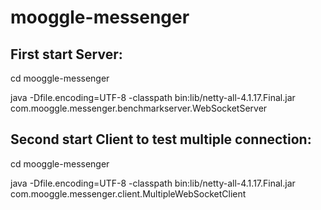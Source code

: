# mooggle-messenger

## First start Server:

cd mooggle-messenger

java -Dfile.encoding=UTF-8 -classpath bin:lib/netty-all-4.1.17.Final.jar com.mooggle.messenger.benchmarkserver.WebSocketServer


## Second start Client to test multiple connection:

cd mooggle-messenger

java -Dfile.encoding=UTF-8 -classpath bin:lib/netty-all-4.1.17.Final.jar com.mooggle.messenger.client.MultipleWebSocketClient
